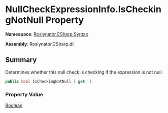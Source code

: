 # NullCheckExpressionInfo\.IsCheckingNotNull Property

**Namespace**: [Roslynator.CSharp.Syntax](../../README.md)

**Assembly**: Roslynator\.CSharp\.dll

## Summary

Determines whether this null check is checking if the expression is not null\.

```csharp
public bool IsCheckingNotNull { get; }
```

### Property Value

[Boolean](https://docs.microsoft.com/en-us/dotnet/api/system.boolean)

